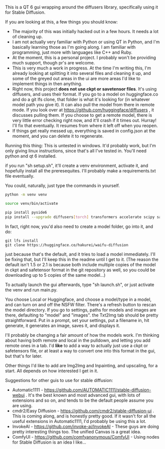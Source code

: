 This is a QT 6 gui wrapping around the diffusers library, specifically using it for Stable Diffusion.

If you are looking at this, a few things you should know:
* The majority of this was initially hacked out in a few hours. It needs a lot of cleaning up.
* I am not actually very familiar with Python or using QT in Python, and I'm basically learning those as I'm going along. I am familiar with programming, just more with languages like C++ and Ruby.
* At the moment, this is a personal project. I probably won't be providing much support, though pr's are welcome.
* This is very much a work in progress. At the time I'm writing this, I'm already looking at splitting it into several files and cleaning it up, and some of the greyed out areas in the ui are more areas I'd like to implement things in then anything.
* Right now, this project **does not use ckpt or savetensor files**. It's using diffusers, and uses their format. If you go to a model on huggingface.co and do a git lfs clone, that folder is what it's looking for (in whatever model path you give it). It can also pull the model from there in remote mode. If you look over at https://github.com/huggingface/diffusers , it discusses pulling them. If you choose to get a remote model, there is very little error checking right now, and it'll crash if it times out. Hurray! I'll fix that eventually. It resumes from where it left off when you reopen.
* If things get really messed up, everything is saved in config.json at the moment, and you can delete it to regenerate.

Running this thing:
This is untested in windows. It'd probably work, but I'm only giving linux instructions, since that's all I've tested in. You'll need python and qt 6 installed.

if you run "sh setup.sh", it'll create a venv environment, activate it, and hopefully install all the preresequites. I'll probably make a requirements.txt file eventually.

You could, naturally, just type the commands in yourself.
```bash
python -m venv venv

source venv/bin/activate

pip install pyside6
pip install --upgrade diffusers[torch] transformers accelerate scipy safetensors
```

In fact, right now, you'd also need to create a model folder, go into it, and do:
```
git lfs install
git clone https://huggingface.co/hakurei/waifu-diffusion
```

just because that's the default, and it tries to load a model immediately. I'll be fixing that, but I'll keep this in the readme until I get to it. (The reason the default isn't 1.5 or 2.1 is because both include multiple copies of the model in ckpt and safetensor format in the git repository as well, so you could be downloading up to 5 copies of the same model...)

To actually launch the gui afterwards, type "sh launch.sh", or just activate the venv and run main.py.

You choose Local or Huggingface, and choose a model/type in a model, and can turn on and off the NSFW filter. There's a refresh button to rescan the model directory. If you go to settings, paths for models and images are there, defaulting to "model" and "images". the Txt2Img tab should be pretty straightforward. Put in a prompt, set your settings, put a filename in, hit generate, it generates an image, saves it, and displays it.

I'll probably be changing a fair amount of how the models work. I'm thinking about having both remote and local in the pulldown, and letting you add remote ones in a tab. I'd **like** to add a way to actually just use a ckpt or safetensors file, or at least a way to convert one into this format in the gui, but that's for later.

Other things I'd like to add are Img2Img and Inpainting, and upscaling, for a start. All depends on how interested I get in it.

Suggestions for other guis to use for stable diffusion:
* Automatic1111 - https://github.com/AUTOMATIC1111/stable-diffusion-webui . It's the best known and most advanced gui, with lots of extensions and so on, and tends to be the default people assume you are using.
* cmdr2/Easy Diffusion - https://github.com/cmdr2/stable-diffusion-ui . This is coming along, and is honestly pretty good. If it wasn't for all the useful extensions in Automatic1111, I'd probably be using this a lot.
* InvokeAI - https://github.com/invoke-ai/InvokeAI - These guys are doing pretty interesting things too. The unified Canvas is a great idea.
* ComfyUI - https://github.com/comfyanonymous/ComfyUI - Using nodes for Stable Diffusion is an idea I like...